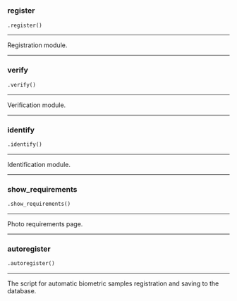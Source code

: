 #


### register
```python
.register()
```

---
Registration module.

----


### verify
```python
.verify()
```

---
Verification module.

----


### identify
```python
.identify()
```

---
Identification module.

----


### show_requirements
```python
.show_requirements()
```

---
Photo requirements page.

----


### autoregister
```python
.autoregister()
```

---
The script for automatic biometric samples registration and saving to the database.

